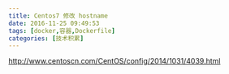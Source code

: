 ```yaml
---
title: Centos7 修改 hostname
date: 2016-11-25 09:49:53
tags: [docker,容器,Dockerfile]
categories: [技术积累]
---
```

http://www.centoscn.com/CentOS/config/2014/1031/4039.html